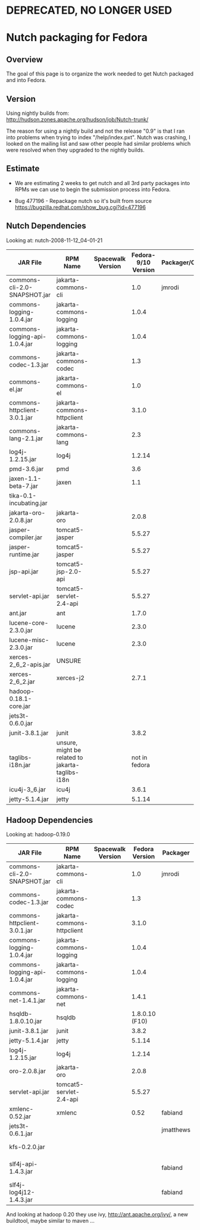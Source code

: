 
# **DEPRECATED, NO LONGER USED**

# Nutch packaging for Fedora
 

## Overview

The goal of this page is to organize the work needed to get Nutch packaged and into Fedora. 

## Version

Using nightly builds from: http://hudson.zones.apache.org/hudson/job/Nutch-trunk/

 The reason for using a nightly build and not the release "0.9" is that I ran into problems when trying to index "/help/index.pxt".  Nutch was crashing, I looked on the mailing list and saw other people had similar problems which were resolved when they upgraded to the nightly builds.
## Estimate

 * We are estimating 2 weeks to get nutch and all 3rd party packages into RPMs we can use to begin the submission process into Fedora.

 * Bug 477196 -  Repackage nutch so it's built from source  https://bugzilla.redhat.com/show_bug.cgi?id=477196
## Nutch Dependencies

Looking at: nutch-2008-11-12_04-01-21


|  JAR File  |  RPM Name  |  Spacewalk Version  |  Fedora-9/10 Version  |  Packager/Owner  |  Comments  |  Status |
| --- | --- | --- | --- | --- | --- | --- |
|  commons-cli-2.0-SNAPSHOT.jar  |  jakarta-commons-cli  |    |  1.0  |  jmrodi  |  Might need a version upgrade? Orphaned in Fedora |    |  |
|  commons-logging-1.0.4.jar  |  jakarta-commons-logging  |    |  1.0.4  |    |    |  DONE  |
|  commons-logging-api-1.0.4.jar  |  jakarta-commons-logging  |    |  1.0.4  |    |    |  DONE  |
|  commons-codec-1.3.jar  |  jakarta-commons-codec  |    |  1.3  |    |    |  DONE  |
|  commons-el.jar  |  jakarta-commons-el  |    |  1.0  |    |  under jetty-ext   |  DONE  |
|  commons-httpclient-3.0.1.jar  |  jakarta-commons-httpclient  |    |  3.1.0  |    |    |    |  |
|  commons-lang-2.1.jar  |  jakarta-commons-lang  |    |  2.3  |    |    |    |  |
|  log4j-1.2.15.jar  |  log4j  |    |  1.2.14  |    |    |  IN_FEDORA  |
|  pmd-3.6.jar  |  pmd  |    |  3.6  |    |    |  DONE  |
|  jaxen-1.1-beta-7.jar  |  jaxen  |    |  1.1  |    |  under pmd-ext   |  DONE  |
|  tika-0.1-incubating.jar  |    |    |    |    |  http://www.apache.org/dyn/closer.cgi/incubator/tika  |  NEEDS_RPM  |
|  jakarta-oro-2.0.8.jar  |  jakarta-oro  |    |  2.0.8  |    |    |  IN_FEDORA  |
|  jasper-compiler.jar  |  tomcat5-jasper  |    |  5.5.27  |   |  under jetty-ext  |   |  |
|  jasper-runtime.jar   |  tomcat5-jasper  |    |  5.5.27  |   |  under jetty-ext  |   |  |
|  jsp-api.jar  |  tomcat5-jsp-2.0-api  |    |  5.5.27  |   |  as tomcat5-jsp-2.0-api in Fedora  |  IN_FEDORA  |
|  servlet-api.jar  |  tomcat5-servlet-2.4-api  |    |  5.5.27  |    |  as tomcat6-servlet-2.5-api in Fedora  |  IN_FEDORA  |
|  ant.jar  |  ant  |    |  1.7.0  |   |  under jetty-ext  |  IN_FEDORA  |
|  lucene-core-2.3.0.jar   |  lucene  |    |  2.3.0  |    |    |  DONE  |
|  lucene-misc-2.3.0.jar  |  lucene  |    |  2.3.0  |    |    |  DONE  |
|  xerces-2_6_2-apis.jar  |  UNSURE  |    |    |    |  This might be included with xerces-j2, not sure  |    |  |
|  xerces-2_6_2.jar  |  xerces-j2  |    |  2.7.1  |    |    |    |  |
|  hadoop-0.18.1-core.jar  |    |    |    |    |    |    |  |
|  jets3t-0.6.0.jar  |    |    |    |    |  https://jets3t.dev.java.net/  |  NEEDS_RPM  |
|  junit-3.8.1.jar   |  junit  |    |  3.8.2  |    |    |  IN_FEDORA   |
|  taglibs-i18n.jar  |  unsure, might be related to jakarta-taglibs-i18n  |    |  not in fedora  |    |    |  NEEDS_RPM  |
|  icu4j-3_6.jar   |  icu4j  |    |  3.6.1  |    |    |  DONE  |
|  jetty-5.1.4.jar  |  jetty  |    |  5.1.14  |    |    |  DONE  |
## Hadoop Dependencies
 

Looking at: hadoop-0.19.0

|  JAR File  |  RPM Name  |  Spacewalk Version  |  Fedora Version  |  Packager  |  Comments  |  Status |
| --- | --- | --- | --- | --- | --- | --- |
|  commons-cli-2.0-SNAPSHOT.jar  |  jakarta-commons-cli  |    |  1.0  |  jmrodi  |  Might need a version upgrade?  |    |  |
|  commons-codec-1.3.jar  |  jakarta-commons-codec  |    |  1.3  |    |    |  ORPHANED_IN_FEDORA  |
|  commons-httpclient-3.0.1.jar  |  jakarta-commons-httpclient  |    |  3.1.0  |    |    |  ORPHANED_IN_FEDORA  |
|  commons-logging-1.0.4.jar  |  jakarta-commons-logging  |    |  1.0.4  |    |    |  ORPHANED_IN_FEDORA  |
|  commons-logging-api-1.0.4.jar  |  jakarta-commons-logging  |    |  1.0.4  |    |    |  ORPHANED_IN_FEDORA  |
|  commons-net-1.4.1.jar  |   jakarta-commons-net  |    |  1.4.1  |    |    |  ORPHANED_IN_FEDORA  |
|  hsqldb-1.8.0.10.jar  |  hsqldb   |    |  1.8.0.10 (F10)  |    |    |  IN_FEDORA  |
|  junit-3.8.1.jar   |  junit  |    |  3.8.2  |    |    |  IN_FEDORA  |
|  jetty-5.1.4.jar  |  jetty  |    |  5.1.14  |    |    |  IN_FEDORA  |
|  log4j-1.2.15.jar  |  log4j  |    |  1.2.14  |    |    |  IN_FEDORA  |
|  oro-2.0.8.jar  |  jakarta-oro  |    |  2.0.8  |    |    |  IN_FEDORA  |
|  servlet-api.jar  |  tomcat5-servlet-2.4-api  |    |  5.5.27  |    |    |  IN_FEDORA  |
| xmlenc-0.52.jar   |  xmlenc  |    |  0.52  |  fabiand   |  http://xmlenc.sourceforge.net/  |  IN_FEDORA  |
|  jets3t-0.6.1.jar  |    |   |    |  jmatthews  |  https://jets3t.dev.java.net/  |  FedoraPackageReview - [bz 484281](https://bugzilla.redhat.com/show_bug.cgi?id=484281) |
|  kfs-0.2.0.jar  |    |    |    |    |  http://kosmosfs.wiki.sourceforge.net/  |  BUILD FAILED, I think it needs log4cpp  |
|  slf4j-api-1.4.3.jar  |    |    |    |  fabiand  |  Build uses maven, http://www.slf4j.org/dist/slf4j-1.5.5.tar.gz  |  NEEDS_RPM, IN_PROGRESS - fabiand  |
|  slf4j-log4j12-1.4.3.jar  |    |    |    |  fabiand  |  Build uses maven, http://www.slf4j.org/dist/slf4j-1.5.5.tar.gz  |  NEEDS_RPM, IN_PROGRESS - fabiand  |

And looking at hadoop 0.20 they use ivy, http://ant.apache.org/ivy/, a new buildtool, maybe similar to maven ...







